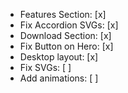 - Features Section: [x]
- Fix Accordion SVGs: [x]
- Download Section: [x]
- Fix Button on Hero: [x]
- Desktop layout: [x]
- Fix SVGs: [ ]
- Add animations: [ ]
